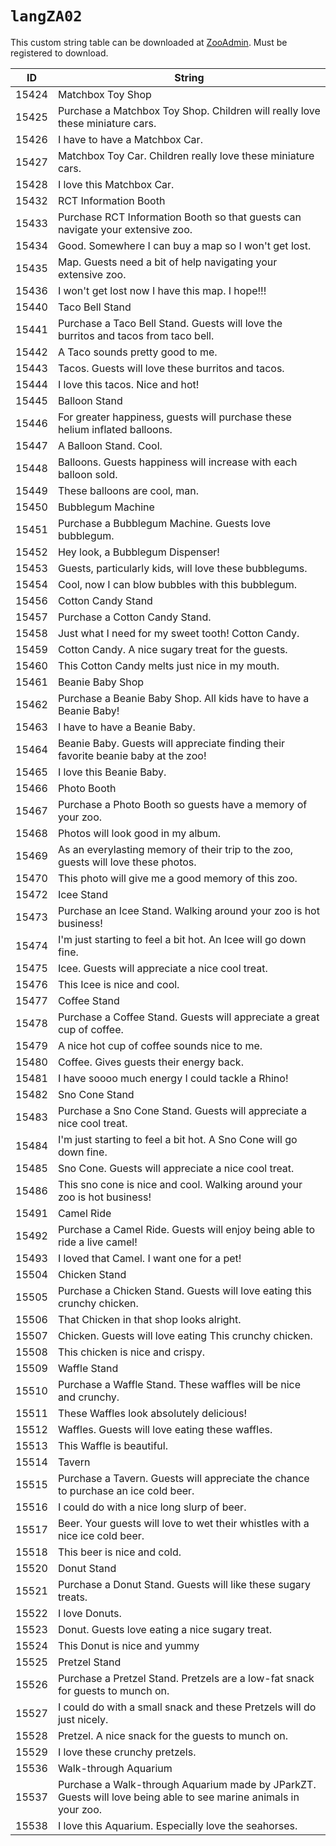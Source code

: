 # `langZA02`

This custom string table can be downloaded at [ZooAdmin](https://zooadmin.org/ZT1/index.php?topic=70.0). Must be registered to download.

| ID | String |
| -- | ------ |
| 15424 | Matchbox Toy Shop |
| 15425 | Purchase a Matchbox Toy Shop. Children will really love these miniature cars. |
| 15426 | I have to have a Matchbox Car. |
| 15427 | Matchbox Toy Car. Children really love these miniature cars. |
| 15428 | I love this Matchbox Car. |
| 15432 | RCT Information Booth |
| 15433 | Purchase RCT Information Booth so that guests can navigate your extensive zoo. |
| 15434 | Good. Somewhere I can buy a map so I won't get lost. |
| 15435 | Map. Guests need a bit of help navigating your extensive zoo. |
| 15436 | I won't get lost now I have this map. I hope!!! |
| 15440 | Taco Bell Stand |
| 15441 | Purchase a Taco Bell Stand. Guests will love the burritos and tacos from taco bell. |
| 15442 | A Taco sounds pretty good to me. |
| 15443 | Tacos. Guests will love these burritos and tacos. |
| 15444 | I love this tacos. Nice and hot! |
| 15445 | Balloon Stand |
| 15446 | For greater happiness, guests will purchase these helium inflated balloons. |
| 15447 | A Balloon Stand. Cool. |
| 15448 | Balloons. Guests happiness will increase with each balloon sold. |
| 15449 | These balloons are cool, man. |
| 15450 | Bubblegum Machine |
| 15451 | Purchase a Bubblegum Machine. Guests love bubblegum. |
| 15452 | Hey look, a Bubblegum Dispenser! |
| 15453 | Guests, particularly kids, will love these bubblegums. |
| 15454 | Cool, now I can blow bubbles with this bubblegum. |
| 15456 | Cotton Candy Stand |
| 15457 | Purchase a Cotton Candy Stand. |
| 15458 | Just what I need for my sweet tooth! Cotton Candy. |
| 15459 | Cotton Candy. A nice sugary treat for the guests. |
| 15460 | This Cotton Candy melts just nice in my mouth. |
| 15461 | Beanie Baby Shop |
| 15462 | Purchase a Beanie Baby Shop. All kids have to have a Beanie Baby! |
| 15463 | I have to have a Beanie Baby. |
| 15464 | Beanie Baby.  Guests will appreciate finding their favorite beanie baby at the zoo! |
| 15465 | I love this Beanie Baby. |
| 15466 | Photo Booth |
| 15467 | Purchase a Photo Booth so guests have a memory of your zoo. |
| 15468 | Photos will look good in my album. |
| 15469 | As an everylasting memory of their trip to the zoo, guests will love these photos. |
| 15470 | This photo will give me a good memory of this zoo. |
| 15472 | Icee Stand |
| 15473 | Purchase an Icee Stand. Walking around your zoo is hot business! |
| 15474 | I'm just starting to feel a bit hot. An Icee will go down fine. |
| 15475 | Icee. Guests will appreciate a nice cool treat. |
| 15476 | This Icee is nice and cool. |
| 15477 | Coffee Stand |
| 15478 | Purchase a Coffee Stand. Guests will appreciate a great cup of coffee. |
| 15479 | A nice hot cup of coffee sounds nice to me. |
| 15480 | Coffee. Gives guests their energy back. |
| 15481 | I have soooo much energy I could tackle a Rhino! |
| 15482 | Sno Cone Stand |
| 15483 | Purchase a Sno Cone Stand. Guests will appreciate a nice cool treat. |
| 15484 | I'm just starting to feel a bit hot. A Sno Cone will go down fine. |
| 15485 | Sno Cone. Guests will appreciate a nice cool treat. |
| 15486 | This sno cone is nice and cool. Walking around your zoo is hot business! |
| 15491 | Camel Ride |
| 15492 | Purchase a Camel Ride. Guests will enjoy being able to ride a live camel! |
| 15493 | I loved that Camel. I want one for a pet! |
| 15504 | Chicken Stand |
| 15505 | Purchase a Chicken Stand. Guests will love eating this crunchy chicken. |
| 15506 | That Chicken in that shop looks alright. |
| 15507 | Chicken. Guests will love eating This crunchy chicken. |
| 15508 | This chicken is nice and crispy. |
| 15509 | Waffle Stand |
| 15510 | Purchase a Waffle Stand. These waffles will be nice and crunchy. |
| 15511 | These Waffles look absolutely delicious! |
| 15512 | Waffles. Guests will love eating these waffles. |
| 15513 | This Waffle is beautiful. |
| 15514 | Tavern |
| 15515 | Purchase a Tavern. Guests will appreciate the chance to purchase an ice cold beer. |
| 15516 | I could do with a nice long slurp of beer. |
| 15517 | Beer. Your guests will love to wet their whistles with a nice ice cold beer. |
| 15518 | This beer is nice and cold. |
| 15520 | Donut Stand |
| 15521 | Purchase a Donut Stand. Guests will like these sugary treats. |
| 15522 | I love Donuts. |
| 15523 | Donut. Guests love eating a nice sugary treat. |
| 15524 | This Donut is nice and yummy |
| 15525 | Pretzel Stand |
| 15526 | Purchase a Pretzel Stand. Pretzels are a low-fat snack for guests to munch on. |
| 15527 | I could do with a small snack and these Pretzels will do just nicely. |
| 15528 | Pretzel. A nice snack for the guests to munch on. |
| 15529 | I love these crunchy pretzels. |
| 15536 | Walk-through Aquarium |
| 15537 | Purchase a Walk-through Aquarium made by JParkZT. Guests will love being able to see marine animals in your zoo. |
| 15538 | I love this Aquarium. Especially love the seahorses. |
